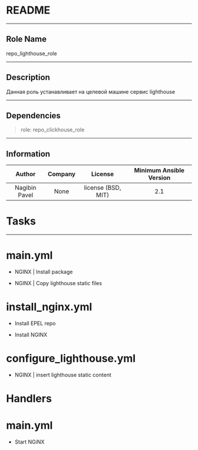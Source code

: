 
# README
  
---
## Role Name
  
repo_lighthouse_role  
  
---
## Description
  
Данная роль устанавливает на целевой машине сервис lighthouse
  
---
## Dependencies
  
> role: repo_clickhouse_role  
  
  
---
## Information
  

|Author|Company|License|Minimum Ansible Version|
| :---: | :---: | :---: | :---: |
|Nagibin Pavel|None|license (BSD, MIT)|2.1|



# Tasks
---

# main.yml

* NGINX | Install package

* NGINX | Copy lighthouse static files


# install_nginx.yml


* Install EPEL repo

* Install NGINX


# configure_lighthouse.yml


* NGINX | insert lighthouse static content

# Handlers


# main.yml


* Start NGiNX